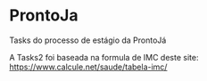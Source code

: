 # ProntoJa
Tasks do processo de estágio da ProntoJá

A Tasks2 foi baseada na formula de IMC deste site: https://www.calcule.net/saude/tabela-imc/
